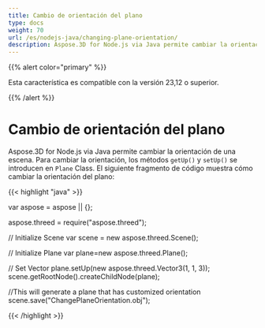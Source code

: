 ```yaml
---
title: Cambio de orientación del plano
type: docs
weight: 70
url: /es/nodejs-java/changing-plane-orientation/
description: Aspose.3D for Node.js via Java permite cambiar la orientación de una escena. Para cambiar la orientación, se introducen los métodos getUp() y setUp() en Plane Class.
---
```

{{% alert color="primary" %}} 

Esta característica es compatible con la versión 23,12 o superior.

{{% /alert %}} 

#  **Cambio de orientación del plano**
Aspose.3D for Node.js via Java permite cambiar la orientación de una escena. Para cambiar la orientación, los métodos `getUp()` y `setUp()` se introducen en `Plane` Class. El siguiente fragmento de código muestra cómo cambiar la orientación del plano:

{{< highlight "java" >}}

var aspose = aspose || {};

aspose.threed = require("aspose.threed");

// Initialize Scene
var scene = new aspose.threed.Scene();

// Initialize Plane
var plane=new aspose.threed.Plane();

// Set Vector
plane.setUp(new aspose.threed.Vector3(1, 1, 3));
scene.getRootNode().createChildNode(plane);

//This will generate a plane that has customized orientation
scene.save("ChangePlaneOrientation.obj");

{{< /highlight >}}
